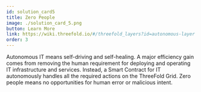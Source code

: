 ```yaml
---
id: solution_card5
title: Zero People
image: ./solution_card_5.png
button: Learn More
link: https://wiki.threefold.io/#/threefold_layers?id=autonomous-layer
order: 3
---
```


Autonomous IT means self-driving and self-healing. A major efficiency gain comes from removing the human requirement for deploying and operating IT infrastructure and services. Instead, a Smart Contract for IT autonomously handles all the required actions on the ThreeFold Grid. Zero people means no opportunities for human error or malicious intent.
